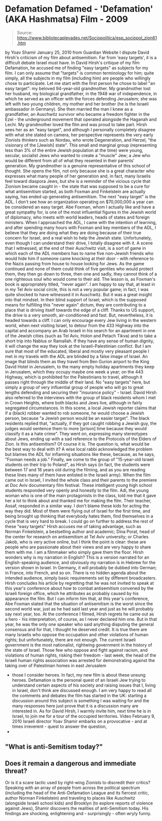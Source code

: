 # Defamation Defamed - 'Defamation' (AKA Hashmatsa) Film - 2009

> Source: https://www.bibliotecapleyades.net/Sociopolitica/esp_sociopol_zion61.htm

by Yoav Shamir
January 25, 2010
from
Guardian Website
I dispute David Hirsh's
criticism of my film about antisemitism.
Far from
'easy targets', it is a difficult debate Israel must have.
In David Hirsh's critique of my film Defamation, he accused me of finding
"easy targets" as subjects for my film. I can only assume that "targets" is
common terminology for him; quite simply, all the subjects in my film
(including him) are people who willingly chose to participate.
Let me start with the first person he chose to label "an easy target": my
beloved 94-year-old grandmother.
My grandmother lost her husband, my
biological grandfather, in the 1948 war of independence, in which he served
as an officer with the forces defending Jerusalem; she was left with two
young children, my mother and her brother (he is the Israeli ambassador in
Germany).
She then married the man I knew as a grandfather, an Auschwitz
survivor who became a freedom fighter in
the Ezel - the underground movement
that operated alongside the Haganah and Lechi.
My grandmother loved the film and was proud to take part.
Hirsh sees her as
an "easy target", and although I personally completely disagree with what
she stated on camera, her perspective represents the very early Zionists
thinkers such as
Nordau, who wrote Degeneration, and Herzel,
"the visionary
of the [Jewish] state".
This small and marginal group (representing less
than 3% of the entire Jewish population at the time) were young, secular,
socialist Jews who wanted to create a "muscle" Jew; a Jew who would be
different from all of what they resented in their parents' generation.
My
grandmother is a genuine representative of this school of thought. She opens
the film, not only because she is a great character who expresses what many
people of her generation and, in fact, many Israelis feel toward diaspora
Jews, but she is a reminder of the vicious cycle that Zionism became caught
in - the state that was supposed to be a cure for what antisemitism started,
as both Foxman and Finkelstein are actually saying, has ended up generating
antisemitism.
The next "easy target" is
the ADL.
I don't see how an organization operating
on $70,000,000 a year can be considered an easy target.
Abe Foxman, whom I
actually like and have a great sympathy for, is one of the most influential
figures in the Jewish world of diplomacy, who meets with world leaders,
heads of states and foreign ministers.
When I approached the ADL, I came
with the intention of learning, and after spending many hours with Foxman
and key members of the ADL, I believe that they are doing what they are
doing because of their true concern for Israel, and a real wish to help the
Jewish state. Unfortunately, even though I can understand their drive, I
totally disagree with it.
A scene that I witnessed, at the end of their Auschwitz visit, is a sort of
game in which each of the ADL members has to name five non-Jewish friends
who would hide him if someone came knocking at their door - with reference
to the Nazis passing from house to house looking for Jews.
As the game
continued and none of them could think of five gentiles who would protect
them, they then go down to three, then one
and sadly, they cannot think of
a one righteous soul who would come to their aid.
The lesson is, as Foxman's
book is appropriately titled, "never again".
I am happy to say that, at
least in in my Tel Aviv social circle, this is not a very popular game; in
fact, I was quite shocked to have witnessed it in Auschwitz. But it was a
great insight into that mindset.
In their blind support of Israel, which is the supposed means for fulfilling
this "never again" dictum, they are contributing to a place that is driving
itself towards the edge of a cliff. Thanks to US support, the drive is a
very smooth, air-conditioned and fast.
But, nevertheless, it is headed
towards a cliff.
I can only encourage every Jew living in the western world, when next
visiting Israel, to detour from
the 433 Highway into the capital and
accompany an Arab Israeli in his search for an apartment in one of the
Jewish cities (such as Tel Aviv, Holon and Petach Tikva) and to take a short
trip into Nablus or Ramallah.
If they have any sense of human dignity, it
will change the way they look at the Israeli-Palestinian conflict.
But I am sure that most of the educated, liberal and mostly very pleasant
people I met in my travels with the ADL are blinded by a false image of
Israel.
An image that blinds them as they travel from Ben Gurion airport to
the King David Hotel in Jerusalem, to the many empty holiday apartments they
keep in Jerusalem, which they occupy maybe one week a year; on
the 443
Highway, which is prohibited for the Palestinians to travel, although it
passes right through the middle of their land.
No "easy targets" here, but
simply a group of very influential group of people who will go to great
lengths defending and securing their "insurance policy" - Israel.
David Hirsh also referred to the interviews with the group of black
residents whom I met in Crown Heights, where both blacks and Jews live,
although in fairly segregated circumstances. In this scene, a local Jewish
reporter claims that if a (black) robber wanted to rob someone, he would
choose a Jewish person, because "a Jewish person would be an easier target".
The black residents replied that,
"actually, if they got caught robbing a
Jewish guy, the judges would sentence them to more [prison] time because
they would classify it as a hate crime".
They went on, expressing many
stereotypes about Jews, ending up with a sad reference to the Protocols of
the Elders of Zion.
Is this antisemitism? Of course it is.
The question is,
what would be the best way to deal with it? A wise local rabbi acknowledged
the problem but blames the ADL for inflaming situations like these, because,
as he says,
"Foxman needs a job."
Finally, we come to the group of "15-year-old Israeli students on their trip
to Poland", as Hirsh says (in fact, the students were between 17 and 18
years old during the filming, and as you are reading these lines many of
them have enlisted in the Israeli army).
When the film came out in Israel, I
invited the whole class and their parents to the premiere at
Doc Aviv
documentary film festival. These intelligent young high school students
responded very openly and honestly to the film. Adi, the young woman who is
one of the main protagonists in the class, told me that it gave her a lot to
think about and thanked me for making the film.
Their teacher, Assaf,
responded in a similar way.
I don't blame these kids for acting the way they did. Most of them were
flying out of Israel for the first time, and being brought up thinking that
everybody hates them, find themselves in a cycle that is very hard to break.
I could go on further to address the rest of these "easy targets" Hirsh
accuses me of taking advantage, such as Norman Finkelstein, a bestselling
author and academic; Dina Porat, head of the center for research on
antisemitism at Tel Aviv university; or Charles Jakob, who is very active
online, but I think the point is clear: these are people who are passionate
about their views and are very happy to share them with me.
I am a filmmaker
who simply gave them the floor.
Hirsh wonders why is my narration in English? This is a version narrated for
an English-speaking audience, and obviously my narration is in Hebrew for
the version shown in Israel. In Germany, it will probably be dubbed into
German; in France, into French, and so on. There is no hidden agenda about
the intended audience, simply basic requirements set by different
broadcasters.
Hirsh concludes his article by regretting that he was not invited to speak
at this year's conference about how to combat antisemitism convened by the
Israeli foreign office, which he attributes as probably caused by his
appearance the film.
But I can inform him that, at this year's conference,
Abe Foxman stated that the situation of antisemitism is the worst since the
second world war, just as he had said last year and just as he will probably
say next year, too.
At the conference I filmed, Hirsh regrets he came out as a hero - his
interpretation, of course, as I never declared him one. But in that year, he
was the only one speaker who said anything disputing the general consensus
and for that, I thought he deserved credit.
It is true there are many Israelis who oppose the occupation and other
violations of human rights; but unfortunately, there are not enough.
The
current Israeli government is the most nationalist, rightwing government in
the history of the state of Israel. Those few who oppose and fight against
racism, and violations of human rights, risking their freedom - last week,
the head of the Israeli human rights association was arrested for
demonstrating against the taking over of Palestinian homes in east Jerusalem
- those I consider heroes.
In fact, my new film is about these unsung
heroes.
Defamation is the personal quest of an Israeli Jew trying to understand
certain aspects of his society and raising issues that I, living in Israel,
don't think are discussed enough.
I am very happy to read all the comments
and debates the film has started in the UK:
starting a discussion around
this subject is something I was waiting for and the many responses here just
prove that it is a discussion many are interested in.
As for David Hirsh, I
warmly invite him, next time he is in Israel, to join me for a tour of the
occupied territories.
Video
February 9, 2010
Israeli director Yoav Shamir embarks on a
provocative - and at times irreverent - quest to answer the question,
-
"What is anti-Semitism today?"
-
Does it remain a dangerous and immediate threat?
-
Or
is it a scare tactic used by right-wing Zionists to discredit their critics?
Speaking with an array of people from across the political spectrum
(including the head of the Anti-Defamation League and its fiercest critic,
author Norman Finkelstein) and traveling to places like Auschwitz (alongside
Israeli school kids) and Brooklyn (to explore reports of violence against
Jews), Shamir discovers the realities of anti-Semitism today.
His findings
are shocking, enlightening and - surprisingly - often wryly funny.
